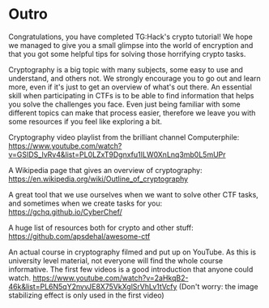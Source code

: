 # Outro

Congratulations, you have completed TG:Hack's crypto tutorial! We hope we
managed to give you a small glimpse into the world of encryption and that you
got some helpful tips for solving those horrifying crypto tasks. 

Cryptography is a big topic with many subjects, some easy to use and
understand, and others not. We strongly encourage you to go out and learn more,
even if it's just to get an overview of what's out there. An essential skill when
participating in CTFs is to be able to find information that helps you solve
the challenges you face. Even just being familiar with some different topics
can make that process easier, therefore we leave you with some resources if
you feel like exploring a bit.


Cryptography video playlist from the brilliant channel Computerphile:
https://www.youtube.com/watch?v=GSIDS_lvRv4&list=PL0LZxT9Dgnxfu1ILW0XnLnq3mb0L5mUPr

A Wikipedia page that gives an overview of cryptography:
https://en.wikipedia.org/wiki/Outline_of_cryptography

A great tool that we use ourselves when we want to solve other CTF tasks, and
sometimes when we create tasks for you:
https://gchq.github.io/CyberChef/

A huge list of resources both for crypto and other stuff:
https://github.com/apsdehal/awesome-ctf


An actual course in cryptography filmed and put up on YouTube.  As this is
university level material, not everyone will find the whole course informative.
The first few videos is a good introduction that anyone could watch.
https://www.youtube.com/watch?v=2aHkqB2-46k&list=PL6N5qY2nvvJE8X75VkXglSrVhLv1tVcfy
(Don't worry: the image stabilizing effect is only used in the first video)
